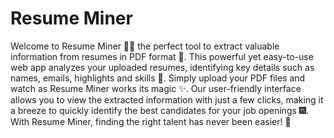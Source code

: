 # Resume Miner
Welcome to Resume Miner :male_detective: the perfect tool to extract valuable information from resumes in PDF format :page_with_curl:. This powerful yet easy-to-use web app analyzes your uploaded resumes, identifying key details such as names, emails, highlights and skills :mag_right:. Simply upload your PDF files and watch as Resume Miner works its magic :sparkles:. Our user-friendly interface allows you to view the extracted information with just a few clicks, making it a breeze to quickly identify the best candidates for your job openings :fireworks:. With Resume Miner, finding the right talent has never been easier! :muscle:






